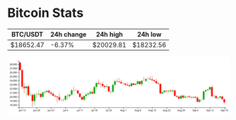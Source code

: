 # Bitcoin Stats

BTC/USDT|24h change|24h high|24h low|
|---|---|---|---|
|$18652.47|-6.37%|$20029.81|$18232.56|

<img src="./chart.svg">
